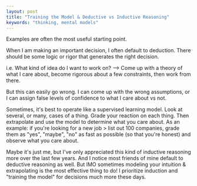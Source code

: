 ```yaml
---
layout: post
title: "Training the Model & Deductive vs Inductive Reasoning"
keywords: "thinking, mental models"
---
```


Examples are often the most useful starting point.

When I am making an important decision, I often default to deduction. There should be some logic or rigor that generates the right decision.

i.e. What kind of idea do I want to work on? --> Come up with a theory of what I care about, become rigorous about a few constraints, then work from there. 

But this can easily go wrong. I can come up with the wrong assumptions, or I can assign false levels of confidence to what I care about vs not.

Sometimes, it's best to operate like a supervised learning model. Look at several, or many, cases of a thing. Grade your reaction on each thing. Then extrapolate and use the model to determine what you care about. As an example: if you're looking for a new job > list out 100 companies, grade them as "yes", "maybe", "no" as fast as possible (so that you're honest) and observe what you care about. 

Maybe it's just me, but I've only appreciated this kind of inductive reasoning more over the last few years. And I notice most friends of mine default to deductive reasoning as well. But IMO sometimes modeling your intuition & extrapolating is the most effective thing to do! I prioritize induction and "training the model" for decisions much more these days.
